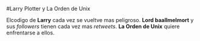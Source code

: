 #Larry Plotter y La Orden de Unix

Elcodigo de **Larry** cada vez se vueltve mas peligroso.
**Lord baallmelmort** y sus *followers* tienen cada vez mas *retweets*.
**La Orden de Unix** quiere enfrentarse a ellos.